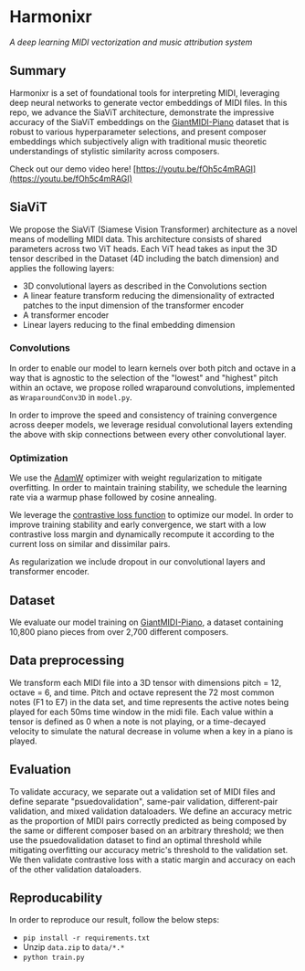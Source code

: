 # Harmonixr
*A deep learning MIDI vectorization and music attribution system*

## Summary

Harmonixr is a set of foundational tools for interpreting MIDI, leveraging deep neural networks to generate vector embeddings of MIDI files. In this repo, we advance the SiaViT architecture, demonstrate the impressive accuracy of the SiaViT embeddings on the [GiantMIDI-Piano](https://github.com/bytedance/GiantMIDI-Piano) dataset that is robust to various hyperparameter selections, and present composer embeddings which subjectively align with traditional music theoretic understandings of stylistic similarity across composers. 

Check out our demo video here! [https://youtu.be/fOh5c4mRAGI](https://youtu.be/fOh5c4mRAGI)

## SiaViT

We propose the SiaViT (Siamese Vision Transformer) architecture as a novel means of modelling MIDI data. This architecture consists of shared parameters across two ViT heads. Each ViT head takes as input the 3D tensor described in the Dataset (4D including the batch dimension) and applies the following layers:

 - 3D convolutional layers as described in the Convolutions section
 - A linear feature transform reducing the dimensionality of extracted patches to the input dimension of the transformer encoder
 - A transformer encoder
 - Linear layers reducing to the final embedding dimension 

### Convolutions

In order to enable our model to learn kernels over both pitch and octave in a way that is agnostic to the selection of the "lowest" and "highest" pitch within an octave, we propose rolled wraparound convolutions, implemented as `WraparoundConv3D` in `model.py`. 

In order to improve the speed and consistency of training convergence across deeper models, we leverage residual convolutional layers extending the above with skip connections between every other convolutional layer.

### Optimization

We use the [AdamW](https://arxiv.org/abs/1711.05101) optimizer with weight regularization to mitigate overfitting. In order to maintain training stability, we schedule the learning rate via a warmup phase followed by cosine annealing.

We leverage the [contrastive loss function](https://ieeexplore.ieee.org/abstract/document/1640964) to optimize our model. In order to improve training stability and early convergence, we start with a low contrastive loss margin and dynamically recompute it according to the current loss on similar and dissimilar pairs.

As regularization we include dropout in our convolutional layers and transformer encoder.

## Dataset

We evaluate our model training on [GiantMIDI-Piano](https://github.com/bytedance/GiantMIDI-Piano), a dataset containing 10,800 piano pieces from over 2,700 different composers. 

<!-- We chose this dataset is due to its quality; the midi files capture notes with extremely high precision in timing and a level of detail in the velocities of notes not present in any previous piano dataset. -->

## Data preprocessing

We transform each MIDI file into a 3D tensor with dimensions pitch = 12, octave = 6, and time. Pitch and octave represent the 72 most common notes (F1 to E7) in the data set, and time represents the active notes being played for each 50ms time window in the midi file. Each value within a tensor is defined as 0 when a note is not playing, or a time-decayed velocity to simulate the natural decrease in volume when a key in a piano is played.

## Evaluation

To validate accuracy, we separate out a validation set of MIDI files and define separate "psuedovalidation", same-pair validation, different-pair validation, and mixed validation dataloaders. We define an accuracy metric as the proportion of MIDI pairs correctly predicted as being composed by the same or different composer based on an arbitrary threshold; we then use the psuedovalidation dataset to find an optimal threshold while mitigating overfitting our accuracy metric's threshold to the validation set. We then validate contrastive loss with a static margin and accuracy on each of the other validation dataloaders.

## Reproducability

In order to reproduce our result, follow the below steps:

 - `pip install -r requirements.txt`
 - Unzip `data.zip` to `data/*.*`
 - `python train.py`
